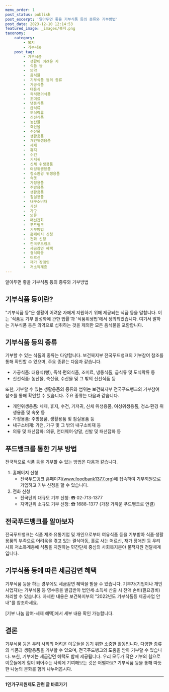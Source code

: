 ```yaml
---
menu_order: 1
post_status: publish
post_excerpt: '알아두면 좋을 기부식품 등의 종류와 기부방법'
post_date: 2023-12-10 12:14:53
featured_image: _images/복지.png
taxonomy:
    category:
        - 복지
        - 기부나눔
    post_tag:
        - 기부식품
        -  생활이 어려운 자
        -  식품 등
        -  의약
        -  음식물
        -  기부식품 등의 종류
        -  가공식품
        -  대용식
        -  즉석편의식품
        -  조미료
        -  냉동식품
        -  급식류
        -  도식락류
        -  신선식품
        -  농산물
        -  축산물
        -  수산물
        -  생활용품
        -  개인위생용품
        -  세제
        -  휴지
        -  수건
        -  기저귀
        -  신체 위생용품
        -  여성위생용품
        -  청소환경 위생용품
        -  속옷
        -  가정용품
        -  주방용품
        -  생활용품
        -  침실용품
        -  내구소비재
        -  가전
        -  가구
        -  의류
        -  패션잡화
        -  푸드뱅크
        -  기부방법
        -  홈페이지 신청
        -  전화 신청
        -  전국푸드뱅크
        -  세금감면 혜택
        -  결식아동
        -  어르신
        -  재가 장애인
        -  저소득계층
---
```



알아두면 좋을 기부식품 등의 종류와 기부방법

## 기부식품 등이란?
"기부식품 등"은 생활이 어려운 자에게 지원하기 위해 제공되는 식품 등을 말합니다. 이는 '식품등 기부 활성화에 관한 법률'과 '식품위생법'에서 정의되었습니다. 여기서 말하는 기부식품 등은 의약으로 섭취하는 것을 제외한 모든 음식물을 포함합니다.

## 기부식품 등의 종류
기부할 수 있는 식품의 종류는 다양합니다. 보건복지부 전국푸드뱅크의 기부참여 참조를 통해 확인할 수 있으며, 주요 종류는 다음과 같습니다.
- 가공식품: 대용식(빵), 즉석·편의식품, 조미료, 냉동식품, 급식류 및 도식락류 등
- 신선식품: 농산물, 축산물, 수산물 및 그 밖의 신선식품 등

또한, 기부할 수 있는 생활용품의 종류와 범위는 보건복지부 전국푸드뱅크의 기부참여 참조를 통해 확인할 수 있습니다. 주요 종류는 다음과 같습니다.
- 개인위생용품: 세제, 휴지, 수건, 기저귀, 신체 위생용품, 여성위생용품, 청소·환경 위생용품 및 속옷 등
- 가정용품: 주방용품, 생활용품 및 침실용품 등
- 내구소비재: 가전, 가구 및 그 밖의 내구소비재 등
- 의류 및 패션잡화: 의류, 언더웨어·양말, 신발 및 패션잡화 등

## 푸드뱅크를 통한 기부 방법
전국적으로 식품 등을 기부할 수 있는 방법은 다음과 같습니다.
1. 홈페이지 신청
   - 전국푸드뱅크 홈페이지(www.foodbank1377.org)에 접속하여 기부회원으로 가입하고 기부 신청을 할 수 있습니다.
2. 전화 신청
   - 전국단위 대규모 기부 신청: ☎ 02-713-1377
   - 지역단위 소규모 기부 신청: ☎ 1688-1377 (가장 가까운 푸드뱅크로 연결)

## 전국푸드뱅크를 알아보자
전국푸드뱅크는 식품 제조·유통기업 및 개인으로부터 여유식품 등을 기부받아 식품·생활용품의 부족으로 어려움을 겪고 있는 결식아동, 홀로 사는 어르신, 재가 장애인 등 우리 사회 저소득계층에 식품을 지원하는 민간단체 중심의 사회복지분야 물적자원 전달체계입니다.

## 기부식품 등에 따른 세금감면 혜택
기부식품 등을 하는 경우에도 세금감면 혜택을 받을 수 있습니다. 기부자(기업이나 개인 사업자)는 기부식품 등 영수증을 발급받아 법인세·소득세 산출 시 전액 손비(필요경비) 처리할 수 있습니다. 자세한 내용은 보건복지부의 "2022년도 기부식품등 제공사업 안내"를 참조하세요.

[기부 나눔 참여-세제 혜택]에서 세부 내용 확인 가능합니다.

## 결론

기부식품 등은 우리 사회의 어려운 이웃들을 돕기 위한 소중한 활동입니다. 다양한 종류의 식품과 생활용품을 기부할 수 있으며, 전국푸드뱅크의 도움을 받아 기부할 수 있습니다. 또한, 기부에는 세금감면 혜택도 함께 제공됩니다. 우리 모두가 작은 기부의 힘으로 이웃들에게 힘이 되어주는 사회에 기여해보는 것은 어떨까요? 기부식품 등을 통해 따뜻한 나눔의 문화를 함께 나누어봅시다.
<!-- wp:separator -->
<hr class="wp-block-separator has-alpha-channel-opacity"/>
<!-- /wp:separator -->

<!-- wp:group {"backgroundColor":"base","layout":{"type":"constrained"}} -->
<div class="wp-block-group has-base-background-color has-background"><!-- wp:paragraph {"align":"center","fontSize":"medium"} -->
<p class="has-text-align-center has-large-font-size"><strong>1인가구지원제도 관련 글 바로가기</strong></p>
<!-- /wp:paragraph -->


<!-- wp:latest-posts
{"categories":[{"id":14321,"count":19,"description":"","link":"https://uknowlaw.com/category/1%ec%9d%b8%ea%b0%80%ea%b5%ac%ec%a7%80%ec%9b%90%ec%a0%9c%eb%8f%84/","name":"1인가구지원제도","slug":"1인가구지원제도","taxonomy":"category","parent":0,"meta":[],"_links":{"self":[{"href":"https://uknowlaw.com/wp-json/wp/v2/categories/14321"}],"collection":[{"href":"https://uknowlaw.com/wp-json/wp/v2/categories"}],"about":[{"href":"https://uknowlaw.com/wp-json/wp/v2/taxonomies/category"}],"wp:post_type":[{"href":"https://uknowlaw.com/wp-json/wp/v2/posts?categories=14321"}],"curies":[{"name":"wp","href":"https://api.w.org/{rel}","templated":true}]}}],"postsToShow":100,"excerptLength":28,"postLayout":"grid","columns":2,"featuredImageAlign":"left","featuredImageSizeSlug":"large","fontSize":"small"} /--></div>
<!-- /wp:group -->